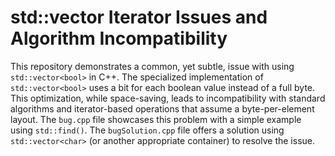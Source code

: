 # std::vector<bool> Iterator Issues and Algorithm Incompatibility
This repository demonstrates a common, yet subtle, issue with using `std::vector<bool>` in C++.  The specialized implementation of `std::vector<bool>` uses a bit for each boolean value instead of a full byte. This optimization, while space-saving, leads to incompatibility with standard algorithms and iterator-based operations that assume a byte-per-element layout.  The `bug.cpp` file showcases this problem with a simple example using `std::find()`.  The `bugSolution.cpp` file offers a solution using `std::vector<char>` (or another appropriate container) to resolve the issue.